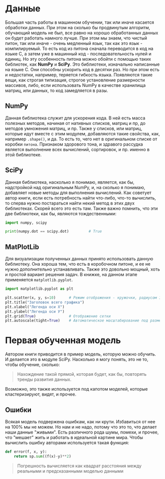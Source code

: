 # Данные
Большая часть работы в машинном обучении, так или иначе касается обработки данных. При этом на сколько бы продвинутым алгоритм, обучающий модель не был, все равно на хорошо обработанных данных он будет работать намного лучше.
При этом мы знаем, что чистый питон, так или иначе - очень медленный язык, так как это язык - компилируемый. То есть код из питона сначала переводится в код на языке С, а затем уже в машинный код - последовательность нулей и единиц.
Но эту особенность питона можно обойти с помощью таких библиотек, как **NumPy** и **SciPy**. Это библиотеки, изначально написанные на языке C. Они способны ускорить код в десятки раз. Но при этом есть и недостатки, например, теряется гибкость языка. Появляются такие вещи, как строгая типизация, строгое установление размерности массивов, либо, если использовать NumPy в качестве хранилища матриц, или данных, то код замедляется в разы.
## NumPy
Данная библиотека служит для ускорения кода. В ней есть масса полезных методов, начиная от нативных списков, матриц и пр, до методов умножения матриц, и пр. 
Также у списков, или матриц, которые идут вместе с этим модулем, добавляются такие свойства, как, например `.shape()`, и да. То есть то, чего нет в оригинальном списке от коробки `питона`.
Признаком здорового тона, и здравого рассудка является выполнение всех вычислений, сортировок, и пр. именно в этой библиотеке.
## SciPy
Данная библиотека, насколько я понимаю, является, как бы, надстройкой над оригинальным NumPy, и, на сколько я понимаю, добавляет новые методы для выполнения вычислений. 
Как советует автор книги, если есть потребность найти что-либо, что-то вычислить, то сперва нужно постараться найти некий метод в этих двух библиотеках. Скорей всего это есть там.
Также важно помнить, что эти две библиотеки, как бы, являются тождественными:
```python
import numpy, scipy

print(numpy.dot == scipy.dot)         # True
```

## MatPlotLib
Для визуализации полученных данных принято использовать данную библиотеку. Она хороша тем, что есть в коробочном питоне, и ее не нужно дополнительно устанавливать. Также это довольно мощный, хоть и простой вариант решения задач.
В книжке, на данном этапе применяется `matplotlib.pyplot`. 
```python
import matplotlib.pyplot as plt

plt.scatter(x, y, s=10)      # Режим отображения - кружочки, радиусом 10px. x и y - списки.
plt.title("Заголовок всего графика")
plt.xlabel("Легенда оси Х")
plt.ylabel("Легенда оси У")
plt.grid(True)               # Отображение сетки
plt.autoscale(tight=True)    # Автоматическое масштабирование под размеры полотна
```

# Первая обученная модель
Автором книги приводится в пример модель, которую можно обучить. И делается это в модуле SciPy. Насколько я могу понять, это не то, чтобы обучение, сколько: 
>Нахождение такой прямой, которая будет, как бы, повторять тренды развития данных. 

Возможно, это также используется под капотом моделей, которые кластеризируют, видят, и прочее.

## Ошибки
Всякая модель подвержена ошибкам, как ни крути. Избавиться от нее на 100% мы не можем. Но нам и не надо, потому что это то, что делает наши данные "живыми". 
Есть различного рода шумы, помехи, и прочее, что "мешает" жить и работать в идеальной картине мира.
Чтобы вычислить ошибку авторами используется такая функция:
```python
def error(f, х, у):
	return sp.sum((f(x)-y)**2)
```
>Погрешность вычисляется как квадрат
расстояния между реальными и предсказанными моделью данными


